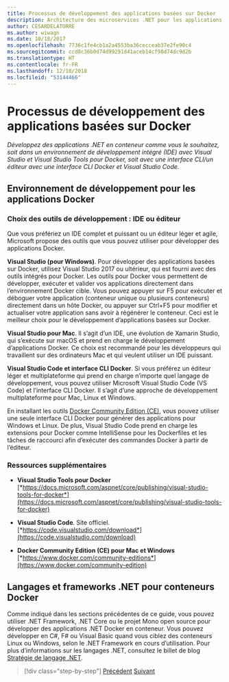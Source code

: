 ```yaml
---
title: Processus de développement des applications basées sur Docker
description: Architecture des microservices .NET pour les applications .NET en conteneur | Processus de développement des applications basées sur Docker
author: CESARDELATORRE
ms.author: wiwagn
ms.date: 10/18/2017
ms.openlocfilehash: 7736c1fe4cb1a2a4553ba36cecceab37e2fe90c4
ms.sourcegitcommit: ccd8c36b0d74d99291d41aceb14cf98d74dc9d2b
ms.translationtype: HT
ms.contentlocale: fr-FR
ms.lasthandoff: 12/10/2018
ms.locfileid: "53144466"
---
```

# <a name="development-process-for-docker-based-applications"></a>Processus de développement des applications basées sur Docker

*Développez des applications .NET en conteneur comme vous le souhaitez, soit dans un environnement de développement intégré (IDE) avec Visual Studio et Visual Studio Tools pour Docker, soit avec une interface CLI/un éditeur avec une interface CLI Docker et Visual Studio Code.*

## <a name="development-environment-for-docker-apps"></a>Environnement de développement pour les applications Docker

### <a name="development-tool-choices-ide-or-editor"></a>Choix des outils de développement : IDE ou éditeur

Que vous préfériez un IDE complet et puissant ou un éditeur léger et agile, Microsoft propose des outils que vous pouvez utiliser pour développer des applications Docker.

**Visual Studio (pour Windows)**. Pour développer des applications basées sur Docker, utilisez Visual Studio 2017 ou ultérieur, qui est fourni avec des outils intégrés pour Docker. Les outils pour Docker vous permettent de développer, exécuter et valider vos applications directement dans l’environnement Docker cible. Vous pouvez appuyer sur F5 pour exécuter et déboguer votre application (conteneur unique ou plusieurs conteneurs) directement dans un hôte Docker, ou appuyer sur Ctrl+F5 pour modifier et actualiser votre application sans avoir à régénérer le conteneur. Ceci est le meilleur choix pour le développement d’applications basées sur Docker.

**Visual Studio pour Mac**. Il s’agit d’un IDE, une évolution de Xamarin Studio, qui s’exécute sur macOS et prend en charge le développement d’applications Docker. Ce choix est recommandé pour les développeurs qui travaillent sur des ordinateurs Mac et qui veulent utiliser un IDE puissant.

**Visual Studio Code et interface CLI Docker**. Si vous préférez un éditeur léger et multiplateforme qui prend en charge n’importe quel langage de développement, vous pouvez utiliser Microsoft Visual Studio Code (VS Code) et l’interface CLI Docker. Il s’agit d’une approche de développement multiplateforme pour Mac, Linux et Windows.

En installant les outils [Docker Community Edition (CE)](https://www.docker.com/community-edition), vous pouvez utiliser une seule interface CLI Docker pour générer des applications pour Windows et Linux. De plus, Visual Studio Code prend en charge les extensions pour Docker comme IntelliSense pour les Dockerfiles et les tâches de raccourci afin d’exécuter des commandes Docker à partir de l’éditeur.

### <a name="additional-resources"></a>Ressources supplémentaires

-   **Visual Studio Tools pour Docker**
    [*https://docs.microsoft.com/aspnet/core/publishing/visual-studio-tools-for-docker*](https://docs.microsoft.com/aspnet/core/publishing/visual-studio-tools-for-docker)

-   **Visual Studio Code**. Site officiel.
    [*https://code.visualstudio.com/download*](https://code.visualstudio.com/download)

-   **Docker Community Edition (CE) pour Mac et Windows**
    [*https://www.docker.com/community-editions*](https://www.docker.com/community-edition)

## <a name="net-languages-and-frameworks-for-docker-containers"></a>Langages et frameworks .NET pour conteneurs Docker

Comme indiqué dans les sections précédentes de ce guide, vous pouvez utiliser .NET Framework, .NET Core ou le projet Mono open source pour développer des applications .NET Docker en conteneur. Vous pouvez développer en C\#, F\# ou Visual Basic quand vous ciblez des conteneurs Linux ou Windows, selon le .NET Framework en cours d’utilisation. Pour plus d’informations sur les langages .NET, consultez le billet de blog [Stratégie de langage .NET](https://blogs.msdn.microsoft.com/dotnet/2017/02/01/the-net-language-strategy/).

>[!div class="step-by-step"]
>[Précédent](../architect-microservice-container-applications/using-azure-service-fabric.md)
>[Suivant](docker-app-development-workflow.md)